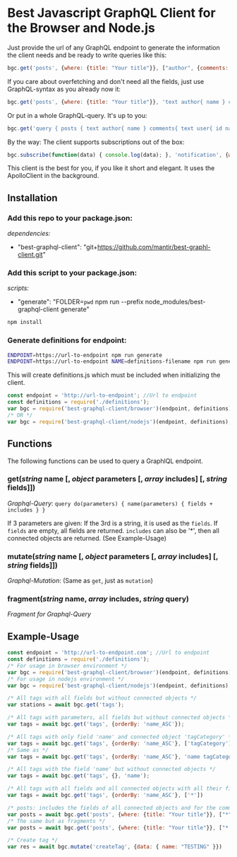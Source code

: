 # Best Javascript GraphQL Client for the Browser and Node.js

Just provide the url of any GraphQL endpoint to generate the information the client needs and be ready to write queries like this:

```javascript
bgc.get('posts', {where: {title: "Your title"}}, ["author", {comments: ["user"]}])
```

If you care about overfetching and don't need all the fields, just use GraphQL-syntax as you already now it:

```javascript
bgc.get('posts', {where: {title: "Your title"}}, 'text author{ name } comments{ text user{ id name } }');
```

Or put in a whole GraphQL-query. It's up to you:

```javascript
bgc.get('query { posts { text author{ name } comments{ text user{ id name } } } }');
```

By the way: The client supports subscriptions out of the box:

```javascript
bgc.subscribe(function(data) { console.log(data); }, 'notification', {where: {user: {id: 1}}});
```

This client is the best for you, if you like it short and elegant. It uses the ApolloClient in the background. 

## Installation

### Add this repo to your package.json:

_*dependencies:*_

- "best-graphql-client": "git+https://github.com/mantir/best-graphl-client.git"

### Add this script to your package.json: 

_*scripts:*_

- "generate": "FOLDER=`pwd` npm run --prefix node_modules/best-graphql-client generate"

```bash
npm install
```

### Generate definitions for endpoint:
```bash
ENDPOINT=https://url-to-endpoint npm run generate
ENDPOINT=https://url-to-endpoint NAME=definitions-filename npm run generate
```
This will create definitions.js which must be included when initializing the client.

```javascript
const endpoint = 'http://url-to-endpoint'; //Url to endpoint
const definitions = require('./definitions');
var bgc = require('best-graphql-client/browser')(endpoint, definitions);
/* OR */
var bgc = require('best-graphql-client/nodejs')(endpoint, definitions);
```

## Functions

The following functions can be used to query a GraphlQL endpoint. 

### get(_string_ name [, _object_ parameters [, _array_ includes] [, _string_ fields]])
_Graphql-Query_: 
`query do(parameters) { name(parameters) { fields + includes } }`

If 3 parameters are given: If the 3rd is a string, it is used as the `fields`.
If `fields` are empty, all fields are returned.
`includes` can also be '*', then all connected objects are returned. (See Example-Usage)

### mutate(_string_ name [, _object_ parameters [, _array_ includes] [, _string_ fields]])
_Graphql-Mutation_: (Same as `get`, just as `mutation`)

### fragment(_string_ name, _array_ includes, _string_ query)
_Fragment for Graphql-Query_

## Example-Usage

```javascript
const endpoint = 'http://url-to-endpoint.com'; //Url to endpoint
const definitions = require('./definitions');
/* For usage in browser environment */
var bgc = require('best-graphql-client/browser')(endpoint, definitions);
/* For usage in nodejs environment */
var bgc = require('best-graphql-client/nodejs')(endpoint, definitions);

/* All tags with all fields but without connected objects */
var stations = await bgc.get('tags');

/* All tags with parameters, all fields but without connected objects */
var tags = await bgc.get('tags', {orderBy: 'name_ASC'});

/* All tags with only field 'name' and connected object 'tagCategory' */
var tags = await bgc.get('tags', {orderBy: 'name_ASC'}, ['tagCategory'], 'name');
/* Same as */
var tags = await bgc.get('tags', {orderBy: 'name_ASC'}, 'name tagCategory { id name }');

/* All tags with the field 'name' but without connected objects */
var tags = await bgc.get('tags', {}, 'name');

/* All tags with all fields and all connected objects with all their fields */
var tags = await bgc.get('tags', {orderBy: 'name_ASC'}, ['*'])

/* posts: includes the fields of all connected objects and for the comments it includes also all the fields of the user */
var posts = await bgc.get('posts', {where: {title: "Your title"}}, ["*", {comments: ["user"]}])
/* The same but as fragments */
var posts = await bgc.get('posts', {where: {title: "Your title"}}, ["*|fragment", {"comments|fragment": ["user"]}])

/* Create tag */
var res = await bgc.mutate('createTag', {data: { name: "TESTING" }})
